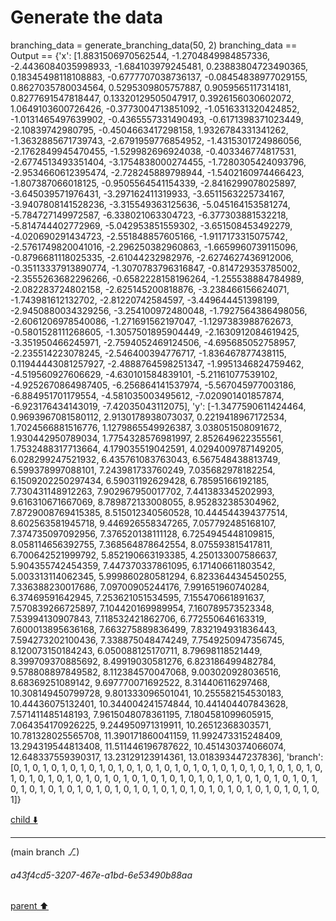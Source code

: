 # Generate the data
branching_data = generate_branching_data(50, 2)
branching_data
== Output ==
{'x': [1.8831506970562544,
  -1.2704849984857336,
  -2.4436084035998933,
  -1.684103979245481,
  0.23883804723490365,
  0.18345498118108883,
  -0.6777707038736137,
  -0.08454838977029155,
  0.8627035780034564,
  0.5295309805757887,
  0.9059565117314181,
  0.8277691547818447,
  0.13320129505047917,
  0.3926156030602072,
  1.0649103600726426,
  -0.3773004713851092,
  -1.0516331320424852,
  -1.0131465497639902,
  -0.4365557331490493,
  -0.6171398371023449,
  -2.10839742980795,
  -0.4504663417298158,
  1.9326784331341262,
  -1.3632885671739743,
  -2.6791959776854952,
  -1.4315301724986056,
  -2.1762849945470455,
  -1.529982696924038,
  -0.403346774817531,
  -2.6774513493351404,
  -3.1754838000274455,
  -1.7280305424093796,
  -2.9534660612395474,
  -2.728245889798944,
  -1.5402160974466423,
  -1.807387066018125,
  -0.9505564541154339,
  -2.8416299078025897,
  -3.645039571976431,
  -3.297162411319933,
  -3.6511563225734167,
  -3.9407808141528236,
  -3.315549363125636,
  -5.045164153581274,
  -5.784727149972587,
  -6.338021063304723,
  -6.377303881532218,
  -5.814744402772969,
  -5.042953851559302,
  -3.651508453492279,
  -4.020690291434723,
  -2.551848857605166,
  -1.9117173315075742,
  -2.5761749820041016,
  -2.296250382960863,
  -1.6659960739115096,
  -0.8796681118025335,
  -2.61044232982976,
  -2.6274627436912006,
  -0.35113337913890774,
  -1.3070783796316847,
  -0.814729353785002,
  -2.3555263682296266,
  -0.6582228158196264,
  -1.255538884784989,
  -2.082283724802158,
  -2.625145200818876,
  -3.238466156624071,
  -1.743981612132702,
  -2.81220742584597,
  -3.449644451398199,
  -2.9450880034329256,
  -3.254100972480048,
  -1.7927564386498056,
  -2.6061206978540086,
  -1.271691562197047,
  -1.1297383988762673,
  -0.5801528111268605,
  -1.3057501895904449,
  -2.1630912084619425,
  -3.351950466245971,
  -2.7594052469124506,
  -4.695685052758957,
  -2.235514223078245,
  -2.546400394776717,
  -1.836467877438115,
  0.11944443081257927,
  -2.4888764598251347,
  -1.9951346824759462,
  -4.519560927606629,
  -4.630101584839101,
  -5.21161077539102,
  -4.9252670864987405,
  -6.256864141537974,
  -5.567045977003186,
  -6.884951701179554,
  -4.581035003495612,
  -7.020901401857874,
  -6.923176434143019,
  -7.42035043112075],
 'y': [-1.3477590611424464,
  0.9693967081580112,
  2.9130178938073037,
  0.2219418967172534,
  1.7024566881516776,
  1.1279865549926387,
  3.038051508091672,
  1.930442950789034,
  1.7754328576981997,
  2.852649622355561,
  1.7532488317713664,
  4.179035519042591,
  4.0294009787149205,
  6.028299247521932,
  6.435761083763043,
  6.567548438813749,
  6.599378997088101,
  7.243981733760249,
  7.035682978182254,
  6.1509202250297434,
  6.59031192629428,
  6.78595166192185,
  7.730431148912263,
  7.902967950017702,
  7.441383345202993,
  9.616310671667069,
  8.789872133008055,
  8.952832385304962,
  7.8729008769415385,
  8.515012340560528,
  10.444544394377514,
  8.602563581945718,
  9.446926558347265,
  7.057792485168107,
  7.374735097092956,
  7.376520138111128,
  6.7254945448109815,
  8.058114656392755,
  7.368564878642554,
  8.075593815417811,
  6.700642521999792,
  5.852190663193385,
  4.250133007586637,
  5.904355742454359,
  7.447370337861095,
  6.171406611803542,
  5.003313114062345,
  5.999860280581294,
  6.8233644345450255,
  7.336388230017686,
  7.09700905244176,
  7.991651960740284,
  6.37469591642945,
  7.253621051534595,
  7.155470661891637,
  7.570839266725897,
  7.104420169989954,
  7.160789573523348,
  7.53994130907843,
  7.118532421862706,
  6.772550646163319,
  7.600013895636168,
  7.663275889836499,
  7.832194931836443,
  7.594273202100436,
  7.338875048474249,
  7.7549250947356745,
  8.120073150184243,
  6.050088125170711,
  8.79698118521449,
  8.399709370885692,
  8.49919030581276,
  6.823186499482784,
  9.578808897849582,
  8.112384570047068,
  9.003020928036516,
  8.68369251089142,
  9.697770071692522,
  8.314406116297468,
  10.308149450799728,
  9.801333096501041,
  10.255582154530183,
  10.44436075132401,
  10.344004241574844,
  10.441404407843628,
  7.571411485148193,
  7.9615048078361195,
  7.1804581099605915,
  7.064354170926225,
  9.244950971319911,
  10.26512368303571,
  10.781328025565708,
  11.390171860041159,
  11.992473315248409,
  13.294319544813408,
  11.511446196787622,
  10.451430374066074,
  12.648337559390317,
  13.23129123914361,
  13.018393447237836],
 'branch': [0,
  1,
  0,
  1,
  0,
  1,
  0,
  1,
  0,
  1,
  0,
  1,
  0,
  1,
  0,
  1,
  0,
  1,
  0,
  1,
  0,
  1,
  0,
  1,
  0,
  1,
  0,
  1,
  0,
  1,
  0,
  1,
  0,
  1,
  0,
  1,
  0,
  1,
  0,
  1,
  0,
  1,
  0,
  1,
  0,
  1,
  0,
  1,
  0,
  1,
  0,
  1,
  0,
  1,
  0,
  1,
  0,
  1,
  0,
  1,
  0,
  1,
  0,
  1,
  0,
  1,
  0,
  1,
  0,
  1,
  0,
  1,
  0,
  1,
  0,
  1,
  0,
  1,
  0,
  1,
  0,
  1,
  0,
  1,
  0,
  1,
  0,
  1,
  0,
  1,
  0,
  1,
  0,
  1,
  0,
  1,
  0,
  1,
  0,
  1]}



[child ⬇️](#a43f4cd5-3207-467e-a1bd-6e53490b88aa)

---

(main branch ⎇)
###### a43f4cd5-3207-467e-a1bd-6e53490b88aa
[parent ⬆️](#8d9c34f1-81cf-4f03-9bed-8f5c7888eaeb)
